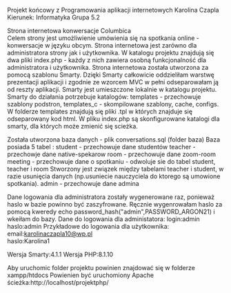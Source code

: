Projekt końcowy z Programowania aplikacji internetowych 
Karolina Czapla 
Kierunek: Informatyka
Grupa 5.2

Strona internetowa konwersacje Columbica  
Celem strony jest umożliwienie umówienia się na spotkania online - konwersacje w języku obcym.
Strona internetowa jest zarówno dla administratora strony jak i użytkownika.
W katalogu projektu znajdują się dwa pliki index.php - każdy z nich zawiera osobną funkcjonalność
dla administratora i użytkownika. 
Strona internetowa została utworzona za pomocą szablonu Smarty. Dzięki Smarty całkowicie oddzieliłam
warstwę prezentacji aplikacji i zgodnie ze wzorcem MVC w pełni odseparowałam ją od reszty aplikacji.
Smarty jest umieszczone lokalnie w katalogu projektu. Smarty do działania potrzebuje katalogów:
templates - przechowuje szablony podstron, templates_c - skompilowane szablony, cache, configs.
W folderze templates znajdują się pliki .tpl w których znajduje się odseparowany kod html.
W pliku index.php są skonfigurowane katalogi dla smarty, dla których może zmienić się scieżka.

Została utworzona baza danych - plik conversations.sql (folder baza)
Baza posiada 5 tabel :
student - przechowuje dane studentów
teacher - przechowje dane native-spekarow
room - przechowuje dane zoom-room
meeting - przechowuje dane o spotkaniu - odwoluje sie do tabel student, teacher i room
Stworzony jest związek między tabelami teacher i student, w razie usunięcia danych
(np.usuniecie nauczyciela do ktorego są umowione spotkania).
admin - przechowuje dane admina

Dane logowania dla administratora zostały wygenerowane raz, ponieważ haslo w bazie powinno być zaszyfrowane.
Ręcznie wygenrowałam haslo za pomocą kweredy echo password_hash("admin",PASSWORD_ARGON21) i wkeiłam do bazy.
Dane do logowania dla administatora:
login:admin
haslo:admin
Przykładowe do logowania dla użytkownika:
email:karolinaczapla10@wp.pl	
haslo:Karolina1

Wersja Smarty:4.1.1
Wersja PHP:8.1.10

Aby uruchomic folder projektu powinien znajdować się w folderze xampp/htdocs
Powienien być uruchomiony Apache
ścieżka:http://localhost/projektphp/
